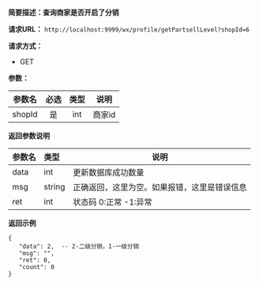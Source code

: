 **简要描述：查询商家是否开启了分销** 

**请求URL：** 
` http://localhost:9999/wx/profile/getPartsellLevel?shopId=6 `

**请求方式：**
- GET

**参数：** 

| 参数名 | 必选 | 类型 | 说明 |
| :----: | :----: | :----: |  :----: |
| shopId | 是 | int | 商家id |


 **返回参数说明** 
 
|参数名|类型|说明|
|:-----  |:-----|----- |
|data| int|更新数据库成功数量|
|msg|string|正确返回，这里为空。如果报错，这里是错误信息|
|ret|int|状态码 0:正常  -1:异常|


 **返回示例**
 ``` 
{
    "data": 2,  -- 2-二级分销，1-一级分销
    "msg": "",
    "ret": 0,
    "count": 0
}
``` 